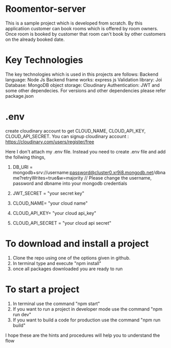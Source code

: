 # Roomentor-server

This is a sample project which is developed from scratch. By this applicatiion customer can book rooms which is offered by room owners. Once room is booked by customer that room can't book by other customers on the already booked date.

# Key Technologies

The key technologies which is used in this projects are follows:
Backend language: Node Js
Backend frame works: express js
Validation library: Joi
Database: MongoDB
object storage: Cloudinary
Authentication: JWT
and some other dependecies. For versions and other dependencies please refer package.json

# .env

create cloudinary account to get CLOUD_NAME, CLOUD_API_KEY, CLOUD_API_SECRET. You can signup cloudinary account : https://cloudinary.com/users/register/free

Here I don't attach my .env file. Instead you need to create .env file and add the follwing things,

1. DB_URI = mongodb+srv://username:password@cluster0.xr9i8.mongodb.net/dbname?retryWrites=true&w=majority // Please change the username, password and dbname into your mongodb credentials

2. JWT_SECRET = "your secret key"

3. CLOUD_NAME= "your cloud name"

4. CLOUD_API_KEY= "your cloud api_key"

5. CLOUD_API_SECRET = "your cloud api secret"
 

# To download and install a project

1. Clone the repo using one of the options given in github.
2. In terminal type and execute "npm install"
3. once all packages downloaded you are ready to run

# To start a project

1. In terminal use the command "npm start"
2. If you want to run a project in developer mode use the command "npm run dev"
3. If you want to build a code for production use the command "npm run build"

I hope these are the hints and procedures will help you to understand the flow

